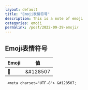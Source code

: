 ```yaml
---
layout: default
title: "Emoji表情符号"
description: This is a note of emoji
categories: emoji
permalink: /post/2022-09-29-emoji/
---
```


## Emoji表情符号

| Emoji | 值 |
| --- | --- |
| <meta charset="UTF-8"> &#128507; | &#128507 |


```
 <meta charset="UTF-8"> &#128507;
 ```

